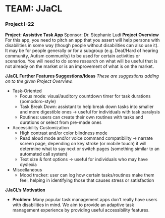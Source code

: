 # **TEAM: JJaCL**
### Project I-22
**Project: Assistive Task App**
Sponsor: Dr. Stephanie Ludi
**Project Overview**
For this app, you need to pitch an app that you assert will help persons with disabilities in some way (though people without disabilities can also use it). It may be for people generally or for a subgroup (e.g. Deaf/Hard of hearing community, Autism community) to be used for certain activities or scenarios. You will need to do some research on what will be useful that is not already on the market or is an improvement of what is on the market.

**JJaCL Further Features Suggestions/Ideas**
_These are suggestions adding on to the given Project Overview._
* Task-Oriented
  * Focus mode: visual/auditory countdown timer for task durations (pomodoro-style)
  * Task Break Down: assistant to help break down tasks into smaller and more digestible ones → useful for individuals with task paralysis 
  * Routines: users can create their own routines with tasks and durations or select from pre-made ones
* Accessibility Customization
  * High contrast and/or color blindness mode
  * Read aloud mode and/or voice command compatibility → narrate screen page, depending on key stroke (or mobile touch) it will determine what to say next or switch pages (something similar to an automated call system)
  * Text size & font options → useful for individuals who may have dyslexia 
* Miscellaneous
  * Mood tracker: user can log how certain tasks/routines make them feel, helping in identifying those that causes stress or satisfaction

**JJaCL’s Motivation**
* **Problem:** Many popular task management apps don’t really have users with disabilities in mind. We aim to provide an adaptive task management experience by providing useful accessibility features.
